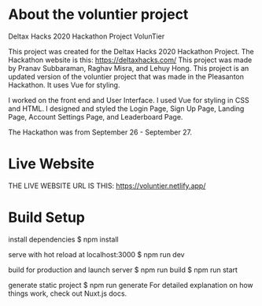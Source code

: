 # About the voluntier project
Deltax Hacks 2020 Hackathon Project VolunTier

This project was created for the Deltax Hacks 2020 Hackathon Project. The Hackathon website is this: https://deltaxhacks.com/
This project was made by Pranav Subbaraman, Raghav Misra, and Lehuy Hong. 
This project is an updated version of the voluntier project that was made in the Pleasanton Hackathon.
It uses Vue for styling. 

I worked on the front end and User Interface. I used Vue for styling in CSS and HTML. 
I designed and styled the Login Page, Sign Up Page, Landing Page, Account Settings Page, and Leaderboard Page.

The Hackathon was from September 26 - September 27.

# Live Website
THE LIVE WEBSITE URL IS THIS: https://voluntier.netlify.app/

# Build Setup
install dependencies
$ npm install

serve with hot reload at localhost:3000
$ npm run dev

build for production and launch server
$ npm run build
$ npm run start

generate static project
$ npm run generate
For detailed explanation on how things work, check out Nuxt.js docs.
